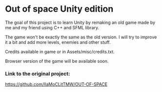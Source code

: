 # Out of space Unity edition

The goal of this project is to learn Unity by remaking an old game made by me and my friend using C++ and SFML library.

The game won't be exactly the same as the old version. I will try to improve it a bit and add more levels, enemies and other stuff.

Credits available in game or in Assets/misc/credits.txt.

Browser version of the game will be available soon.

### Link to the original project:
https://github.com/IIaMoCLitTMW/OUT-OF-SPACE

